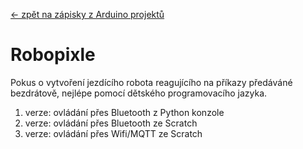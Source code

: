[← zpět na zápisky z Arduino projektů](../index.md)

# Robopixle
Pokus o vytvoření jezdícího robota reagujícího na příkazy předáváné bezdrátově, nejlépe pomocí dětského programovacího jazyka.

1. verze: ovládání přes Bluetooth z Python konzole
1. verze: ovládání přes Bluetooth ze Scratch
1. verze: ovládání přes Wifi/MQTT ze Scratch

